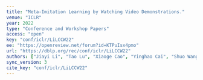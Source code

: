 ```yaml
---
title: "Meta-Imitation Learning by Watching Video Demonstrations."
venue: "ICLR"
year: 2022
type: "Conference and Workshop Papers"
access: "open"
key: "conf/iclr/LiLCCW22"
ee: "https://openreview.net/forum?id=KTPuIsx4pmo"
url: "https://dblp.org/rec/conf/iclr/LiLCCW22"
authors: ["Jiayi Li", "Tao Lu", "Xiaoge Cao", "Yinghao Cai", "Shuo Wang"]
sync_version: 3
cite_key: "conf/iclr/LiLCCW22"
---
```

